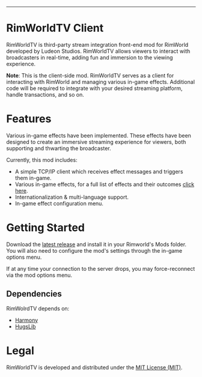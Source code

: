 ---

# RimWorldTV Client
RimWorldTV is third-party stream integration front-end mod for RimWorld developed by Ludeon Studios. RimWorldTV allows viewers to interact with broadcasters in real-time, adding fun and immersion to the viewing experience.

**Note**: This is the client-side mod. RimWorldTV serves as a client for interacting with RimWorld and managing various in-game effects. Additional code will be required to integrate with your desired streaming platform, handle transactions, and so on.

# Features
Various in-game effects have been implemented. These effects have been designed to create an immersive streaming experience for viewers, both supporting and thwarting the broadcaster.

Currently, this mod includes:

- A simple TCP/IP client which receives effect messages and triggers them in-game.
- Various in-game effects, for a full list of effects and their outcomes [click here](https://github.com/RimWorldTV/RimWorldTV/blob/main/Docs/Effect%20List.md).
- Internationalization & multi-language support.
- In-game effect configuration menu.

# Getting Started
Download the [latest release](https://github.com/JacobPersi/RimWorldTV/releases/tag/0.0.1) and install it in your Rimworld's Mods folder. You will also need to configure the mod's settings through the in-game options menu.

If at any time your connection to the server drops, you may force-reconnect via the mod options menu. 

## Dependencies
RimWolrdTV depends on:
- [Harmony](https://github.com/pardeike/HarmonyRimWorld/)
- [HugsLib](https://github.com/UnlimitedHugs/RimworldHugsLib)

# Legal
RimWorldTV is developed and distributed under the [MIT License (MIT)](https://github.com/RimWorldTV/RimWorldTV/blob/main/LICENSE).
